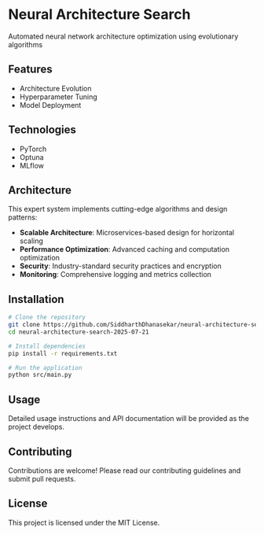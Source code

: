# Neural Architecture Search

Automated neural network architecture optimization using evolutionary algorithms

## Features

- Architecture Evolution
- Hyperparameter Tuning
- Model Deployment

## Technologies

- PyTorch
- Optuna
- MLflow

## Architecture

This expert system implements cutting-edge algorithms and design patterns:

- **Scalable Architecture**: Microservices-based design for horizontal scaling
- **Performance Optimization**: Advanced caching and computation optimization
- **Security**: Industry-standard security practices and encryption
- **Monitoring**: Comprehensive logging and metrics collection

## Installation

```bash
# Clone the repository
git clone https://github.com/SiddharthDhanasekar/neural-architecture-search-2025-07-21.git
cd neural-architecture-search-2025-07-21

# Install dependencies
pip install -r requirements.txt

# Run the application
python src/main.py
```

## Usage

Detailed usage instructions and API documentation will be provided as the project develops.

## Contributing

Contributions are welcome! Please read our contributing guidelines and submit pull requests.

## License

This project is licensed under the MIT License.
